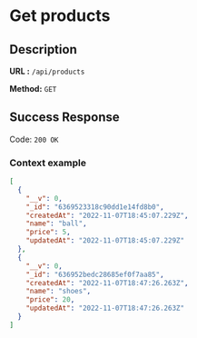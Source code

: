 # Get products

## Description

<b>URL :</b> `/api/products`

<b>Method:</b> `GET`

## Success Response

Code: `200 OK`

### Context example

```json
[
  {
    "__v": 0,
    "_id": "6369523318c90dd1e14fd8b0",
    "createdAt": "2022-11-07T18:45:07.229Z",
    "name": "ball",
    "price": 5,
    "updatedAt": "2022-11-07T18:45:07.229Z"
  },
  {
    "__v": 0,
    "_id": "636952bedc28685ef0f7aa85",
    "createdAt": "2022-11-07T18:47:26.263Z",
    "name": "shoes",
    "price": 20,
    "updatedAt": "2022-11-07T18:47:26.263Z"
  }
]
```

